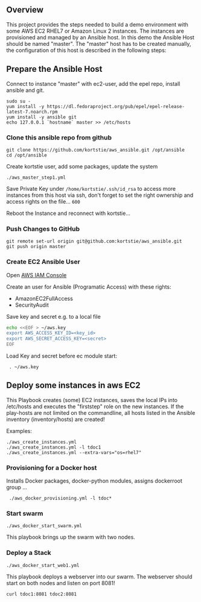 ## Overview

This project provides the steps needed to build a demo environment with some AWS EC2 RHEL7 or Amazon Linux 2 instances.
The instances are provisioned and managed by an Ansible host. In this demo the Ansible Host should be named "master".
The "master" host has to be created manually, the configuration of this host is described in the following steps:

## Prepare the Ansible Host

Connect to instance "master" with ec2-user, add the epel repo, install ansible and git.

    sudo su -
    yum install -y https://dl.fedoraproject.org/pub/epel/epel-release-latest-7.noarch.rpm
    yum install -y ansible git
    echo 127.0.0.1 `hostname` master >> /etc/hosts
    

### Clone this ansible repo from github

    git clone https://github.com/kortstie/aws_ansible.git /opt/ansible
    cd /opt/ansible

Create kortstie user, add some packages, update the system

    ./aws_master_step1.yml

Save Private Key under `/home/kortstie/.ssh/id_rsa` to access more instances from this host via ssh, don't
forget to set the right ownership and access rights on the file... `600`

Reboot the Instance and reconnect with kortstie...

### Push Changes to GitHub

    git remote set-url origin git@github.com:kortstie/aws_ansible.git
    git push origin master


### Create EC2 Ansible User

Open [AWS IAM Console](https://console.aws.amazon.com/iam/home?region=eu-central-1#)

Create an user for Ansible (Programatic Access) with these rights:
- AmazonEC2FullAccess
- SecurityAudit 

Save key and secret e.g. to a local file
```bash
echo <<EOF > ~/aws.key 
export AWS_ACCESS_KEY_ID=<key_id>
export AWS_SECRET_ACCESS_KEY=<secret>
EOF
```

Load Key and secret before ec module start: 

     . ~/aws.key

## Deploy some instances in aws EC2

This Playbook creates (some) EC2 instances, saves the local IPs into /etc/hosts and executes the "firststep" role on the new instances.
If the play-hosts are not limited on the commandline, all hosts listed in the Ansible inventory (inventory/hosts) are created!

Examples:

    ./aws_create_instances.yml
    ./aws_create_instances.yml -l tdoc1
    ./aws_create_instances.yml --extra-vars="os=rhel7"


    
### Provisioning for a Docker host

Installs Docker packages, docker-python modules, assigns dockerroot group ...

     ./aws_docker_provisioning.yml -l tdoc*

### Start swarm

    ./aws_docker_start_swarm.yml

This playbook brings up the swarm with two nodes.

### Deploy a Stack

    ./aws_docker_start_web1.yml

This playbook deploys a webserver into our swarm.
The webserver should start on both nodes and listen on port 8081!

    curl tdoc1:8081 tdoc2:8081


